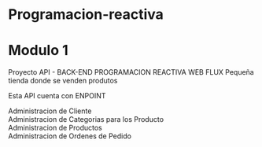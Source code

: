 
# Programacion-reactiva
# Modulo 1
Proyecto API - BACK-END PROGRAMACION REACTIVA WEB FLUX
Pequeña tienda donde se venden produtos

Esta API cuenta con ENPOINT

Administracion de Cliente\
Administracion de Categorias para los Producto\
Administracion de Productos\
Administracion de Ordenes de Pedido
